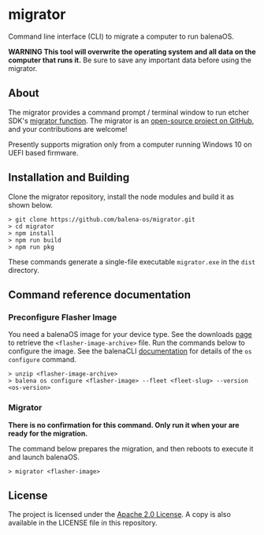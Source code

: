 # migrator

Command line interface (CLI) to migrate a computer to run balenaOS.

**WARNING This tool will overwrite the operating system and all data on the computer that runs it.** Be sure to save any important data before using the migrator.

## About

The migrator provides a command prompt / terminal window to run etcher SDK's [migrator function](https://github.com/balena-io-modules/etcher-sdk/tree/master/lib/migrator). The migrator is an [open-source project on
GitHub](https://github.com/balena-os/migrator/), and your contributions are welcome!

Presently supports migration only from a computer running Windows 10 on UEFI based firmware.

## Installation and Building

Clone the migrator repository, install the node modules and build it as shown below.

```
> git clone https://github.com/balena-os/migrator.git
> cd migrator
> npm install
> npm run build
> npm run pkg
```
These commands generate a single-file executable `migrator.exe` in the `dist` directory.

## Command reference documentation
### Preconfigure Flasher Image
You need a balenaOS image for your device type. See the downloads [page](https://www.balena.io/os) to retrieve the `<flasher-image-archive>` file. Run the commands below to configure the image. See the balenaCLI [documentation](https://docs.balena.io/reference/balena-cli/#os-configure-image) for details of the `os configure` command.

```
> unzip <flasher-image-archive>
> balena os configure <flasher-image> --fleet <fleet-slug> --version <os-version>
```

### Migrator
**There is no confirmation for this command. Only run it when your are ready for the migration.**

The command below prepares the migration, and then reboots to execute it and launch balenaOS.
```
> migrator <flasher-image>
```

## License

The project is licensed under the [Apache 2.0 License](https://www.apache.org/licenses/LICENSE-2.0).
A copy is also available in the LICENSE file in this repository.
